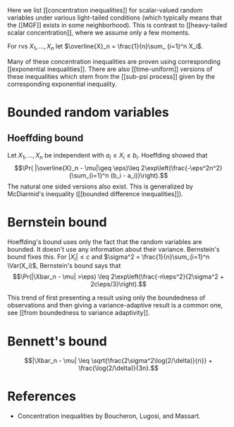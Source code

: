 
Here we list [[concentration inequalities]] for scalar-valued random variables under various light-tailed conditions (which typically means that the [[MGF]] exists in some neighborhood).  This is contrast to [[heavy-tailed scalar concentration]], where we assume only a few moments. 

For rvs $X_1,\dots,X_n$ let $\overline{X}_n = \frac{1}{n}\sum_ {i=1}^n X_i$. 

Many of these concentration inequalities are proven using corresponding [[exponential inequalities]]. There are also [[time-uniform]] versions of these inequalities which stem from the [[sub-psi process]] given by the corresponding exponential inequality. 
# Bounded random variables 

## Hoeffding bound 

Let $X_1, \dots, X_n$ be independent with $a_i\leq X_i\leq b_i$. Hoeffding showed that 
$$\Pr( |\overline{X}_n - \mu|\geq \eps)\leq 2\exp\left(\frac{-\eps^2n^2}{\sum_{i=1}^n (b_i - a_i)}\right).$$
The natural one sided versions also exist. This is generalized by McDiarmid's inequality ([[bounded difference inequalities]]). 

# Bernstein bound 

Hoeffding's bound uses only the fact that the random variables are bounded. It doesn't use any information about their variance. Bernstein's bound fixes this. For $|X_i| \leq c$ and $\sigma^2 = \frac{1}{n}\sum_{i=1}^n \Var(X_i)$, Bernstein's bound says that 
$$\Pr(|\Xbar_n - \mu| >\eps) \leq 2\exp\left(\frac{-n\eps^2}{2\sigma^2 + 2c\eps/3}\right).$$

This trend of first presenting a result using only the boundedness of observations and then giving a variance-adaptive result is a common one, see [[from boundedness to variance adaptivity]]. 

# Bennett's bound 

$$|\Xbar_n - \mu| \leq \sqrt{\frac{2\sigma^2\log(2/\delta)}{n}} + \frac{\log(2/\delta)}{3n}.$$

# References 
- Concentration inequalities by Boucheron, Lugosi, and Massart. 